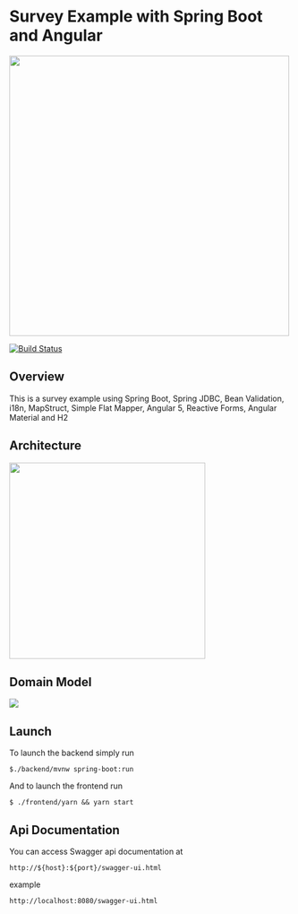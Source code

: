 # Survey Example with Spring Boot and Angular
<img src="https://image.ibb.co/nMxqgH/Image3.png" width="500px" />

[![Build Status](https://travis-ci.org/joumenharzli/survey-example-spring-boot-angular.svg?branch=master)](https://travis-ci.org/joumenharzli/survey-example-spring-boot-angular)

## Overview
This is a survey example using Spring Boot, Spring JDBC, Bean Validation, i18n, MapStruct, Simple Flat Mapper, Angular 5, Reactive Forms, Angular Material and H2

## Architecture
<img src="https://image.ibb.co/bDRu8x/Image2.png" width="350px" />

## Domain Model
<img src="https://image.ibb.co/kN7Cvc/Survey_Domain_Model.png" />

## Launch
To launch the backend simply run 
```
$./backend/mvnw spring-boot:run
``` 

And to launch the frontend run 
```
$ ./frontend/yarn && yarn start
``` 

## Api Documentation 
You can access Swagger api documentation at 
```
http://${host}:${port}/swagger-ui.html
``` 
example
```
http://localhost:8080/swagger-ui.html
``` 
